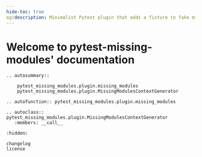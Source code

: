 ```yaml
---
hide-toc: true
og:description: Minimalist Pytest plugin that adds a fixture to fake missing modules.
---
```


# Welcome to pytest-missing-modules' documentation

```{eval-rst}
.. autosummary::

    pytest_missing_modules.plugin.missing_modules
    pytest_missing_modules.plugin.MissingModulesContextGenerator

.. autofunction:: pytest_missing_modules.plugin.missing_modules

.. autoclass:: pytest_missing_modules.plugin.MissingModulesContextGenerator
   :members: __call__
```

```{toctree}
:hidden:

changelog
license
```
